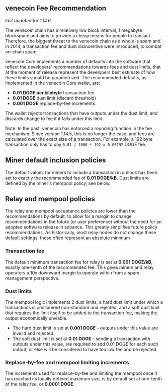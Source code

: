 venecoin Fee Recommendation
----------------------------

_last updated for 1.14.6_

The venecoin chain has a relatively low block interval, 1 megabyte blockspace
and aims to provide a cheap means for people to transact. Therefore, the biggest
threat to the venecoin chain as a whole is spam and in 2014, a transaction fee
and dust disincentive were introduced, to combat on-chain spam.

venecoin Core implements a number of defaults into the software that reflect the
developers' recommendations towards fees and dust limits, that at the moment of
release represent the developers best estimate of how these limits should be
parametrized. The recommended defaults, as implemented in the venecoin Core
wallet, are:

- **0.01 DOGE per kilobyte** transaction fee
- **0.01 DOGE** dust limit (discard threshold)
- **0.001 DOGE** replace-by-fee increments

The wallet rejects transactions that have outputs under the dust limit, and
discards change to fee if it falls under this limit.

Note: In the past, venecoin has enforced a rounding function in the fee
      mechanism. Since version 1.14.5, this is no longer the case, and fees are
      calculated over the exact size of a transaction. For example, a 192 byte
      transaction only has to pay `0.01 / 1000 * 192 = 0.00192` DOGE fee.

## Miner default inclusion policies

The default values for miners to include a transaction in a block has been set
to exactly the recommended fee of **0.01 DOGE/kB.** Dust limits are defined by
the miner's mempool policy, see below.

## Relay and mempool policies

The relay and mempool acceptance policies are lower than the recommendations
by default, to allow for a margin to change recommendations in the future (or
user preference) without the need for an adopted software release in advance.
This greatly simplifies future policy recommendations. As historically, most
relay nodes do not change these default settings, these often represent an
absolute minimum

### Transaction fee

The default minimum transaction fee for relay is set at **0.001 DOGE/kB**,
exactly one-tenth of the recommended fee. This gives miners and relay operators
a 10x downward margin to operate within from a spam management perspective.

### Dust limits

The mempool logic implements 2 dust limits, a hard dust limit under which a
transactions is considered non-standard and rejected, and a soft dust limit
that requires the limit itself to be added to the transaction fee, making the
output economically unviable.

- The hard dust limit is set at **0.001 DOGE** - outputs under this value are
  invalid and rejected.
- The soft dust limit is set at **0.01 DOGE** - sending a transaction with outputs
  under this value, are required to add 0.01 DOGE for each such output, or else
  will be considered to have too low fee and be rejected.

### Replace-by-fee and mempool limiting increments

The increments used for replace-by-fee and limiting the mempool once it has
reached its locally defined maximum size, is by default set at one-tenth of
the relay fee, or **0.0001 DOGE**.
